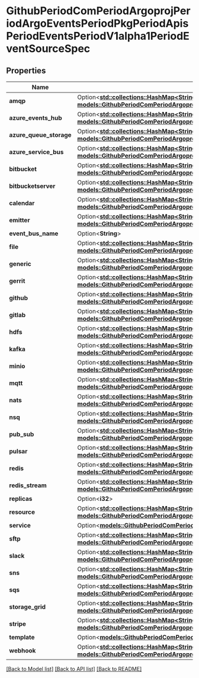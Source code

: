 # GithubPeriodComPeriodArgoprojPeriodArgoEventsPeriodPkgPeriodApisPeriodEventsPeriodV1alpha1PeriodEventSourceSpec

## Properties

Name | Type | Description | Notes
------------ | ------------- | ------------- | -------------
**amqp** | Option<[**std::collections::HashMap<String, models::GithubPeriodComPeriodArgoprojPeriodArgoEventsPeriodPkgPeriodApisPeriodEventsPeriodV1alpha1PeriodAmqpEventSource>**](github.com.argoproj.argo_events.pkg.apis.events.v1alpha1.AMQPEventSource.md)> |  | [optional]
**azure_events_hub** | Option<[**std::collections::HashMap<String, models::GithubPeriodComPeriodArgoprojPeriodArgoEventsPeriodPkgPeriodApisPeriodEventsPeriodV1alpha1PeriodAzureEventsHubEventSource>**](github.com.argoproj.argo_events.pkg.apis.events.v1alpha1.AzureEventsHubEventSource.md)> |  | [optional]
**azure_queue_storage** | Option<[**std::collections::HashMap<String, models::GithubPeriodComPeriodArgoprojPeriodArgoEventsPeriodPkgPeriodApisPeriodEventsPeriodV1alpha1PeriodAzureQueueStorageEventSource>**](github.com.argoproj.argo_events.pkg.apis.events.v1alpha1.AzureQueueStorageEventSource.md)> |  | [optional]
**azure_service_bus** | Option<[**std::collections::HashMap<String, models::GithubPeriodComPeriodArgoprojPeriodArgoEventsPeriodPkgPeriodApisPeriodEventsPeriodV1alpha1PeriodAzureServiceBusEventSource>**](github.com.argoproj.argo_events.pkg.apis.events.v1alpha1.AzureServiceBusEventSource.md)> |  | [optional]
**bitbucket** | Option<[**std::collections::HashMap<String, models::GithubPeriodComPeriodArgoprojPeriodArgoEventsPeriodPkgPeriodApisPeriodEventsPeriodV1alpha1PeriodBitbucketEventSource>**](github.com.argoproj.argo_events.pkg.apis.events.v1alpha1.BitbucketEventSource.md)> |  | [optional]
**bitbucketserver** | Option<[**std::collections::HashMap<String, models::GithubPeriodComPeriodArgoprojPeriodArgoEventsPeriodPkgPeriodApisPeriodEventsPeriodV1alpha1PeriodBitbucketServerEventSource>**](github.com.argoproj.argo_events.pkg.apis.events.v1alpha1.BitbucketServerEventSource.md)> |  | [optional]
**calendar** | Option<[**std::collections::HashMap<String, models::GithubPeriodComPeriodArgoprojPeriodArgoEventsPeriodPkgPeriodApisPeriodEventsPeriodV1alpha1PeriodCalendarEventSource>**](github.com.argoproj.argo_events.pkg.apis.events.v1alpha1.CalendarEventSource.md)> |  | [optional]
**emitter** | Option<[**std::collections::HashMap<String, models::GithubPeriodComPeriodArgoprojPeriodArgoEventsPeriodPkgPeriodApisPeriodEventsPeriodV1alpha1PeriodEmitterEventSource>**](github.com.argoproj.argo_events.pkg.apis.events.v1alpha1.EmitterEventSource.md)> |  | [optional]
**event_bus_name** | Option<**String**> |  | [optional]
**file** | Option<[**std::collections::HashMap<String, models::GithubPeriodComPeriodArgoprojPeriodArgoEventsPeriodPkgPeriodApisPeriodEventsPeriodV1alpha1PeriodFileEventSource>**](github.com.argoproj.argo_events.pkg.apis.events.v1alpha1.FileEventSource.md)> |  | [optional]
**generic** | Option<[**std::collections::HashMap<String, models::GithubPeriodComPeriodArgoprojPeriodArgoEventsPeriodPkgPeriodApisPeriodEventsPeriodV1alpha1PeriodGenericEventSource>**](github.com.argoproj.argo_events.pkg.apis.events.v1alpha1.GenericEventSource.md)> |  | [optional]
**gerrit** | Option<[**std::collections::HashMap<String, models::GithubPeriodComPeriodArgoprojPeriodArgoEventsPeriodPkgPeriodApisPeriodEventsPeriodV1alpha1PeriodGerritEventSource>**](github.com.argoproj.argo_events.pkg.apis.events.v1alpha1.GerritEventSource.md)> |  | [optional]
**github** | Option<[**std::collections::HashMap<String, models::GithubPeriodComPeriodArgoprojPeriodArgoEventsPeriodPkgPeriodApisPeriodEventsPeriodV1alpha1PeriodGithubEventSource>**](github.com.argoproj.argo_events.pkg.apis.events.v1alpha1.GithubEventSource.md)> |  | [optional]
**gitlab** | Option<[**std::collections::HashMap<String, models::GithubPeriodComPeriodArgoprojPeriodArgoEventsPeriodPkgPeriodApisPeriodEventsPeriodV1alpha1PeriodGitlabEventSource>**](github.com.argoproj.argo_events.pkg.apis.events.v1alpha1.GitlabEventSource.md)> |  | [optional]
**hdfs** | Option<[**std::collections::HashMap<String, models::GithubPeriodComPeriodArgoprojPeriodArgoEventsPeriodPkgPeriodApisPeriodEventsPeriodV1alpha1PeriodHdfsEventSource>**](github.com.argoproj.argo_events.pkg.apis.events.v1alpha1.HDFSEventSource.md)> |  | [optional]
**kafka** | Option<[**std::collections::HashMap<String, models::GithubPeriodComPeriodArgoprojPeriodArgoEventsPeriodPkgPeriodApisPeriodEventsPeriodV1alpha1PeriodKafkaEventSource>**](github.com.argoproj.argo_events.pkg.apis.events.v1alpha1.KafkaEventSource.md)> |  | [optional]
**minio** | Option<[**std::collections::HashMap<String, models::GithubPeriodComPeriodArgoprojPeriodArgoEventsPeriodPkgPeriodApisPeriodEventsPeriodV1alpha1PeriodS3Artifact>**](github.com.argoproj.argo_events.pkg.apis.events.v1alpha1.S3Artifact.md)> |  | [optional]
**mqtt** | Option<[**std::collections::HashMap<String, models::GithubPeriodComPeriodArgoprojPeriodArgoEventsPeriodPkgPeriodApisPeriodEventsPeriodV1alpha1PeriodMqttEventSource>**](github.com.argoproj.argo_events.pkg.apis.events.v1alpha1.MQTTEventSource.md)> |  | [optional]
**nats** | Option<[**std::collections::HashMap<String, models::GithubPeriodComPeriodArgoprojPeriodArgoEventsPeriodPkgPeriodApisPeriodEventsPeriodV1alpha1PeriodNatsEventsSource>**](github.com.argoproj.argo_events.pkg.apis.events.v1alpha1.NATSEventsSource.md)> |  | [optional]
**nsq** | Option<[**std::collections::HashMap<String, models::GithubPeriodComPeriodArgoprojPeriodArgoEventsPeriodPkgPeriodApisPeriodEventsPeriodV1alpha1PeriodNsqEventSource>**](github.com.argoproj.argo_events.pkg.apis.events.v1alpha1.NSQEventSource.md)> |  | [optional]
**pub_sub** | Option<[**std::collections::HashMap<String, models::GithubPeriodComPeriodArgoprojPeriodArgoEventsPeriodPkgPeriodApisPeriodEventsPeriodV1alpha1PeriodPubSubEventSource>**](github.com.argoproj.argo_events.pkg.apis.events.v1alpha1.PubSubEventSource.md)> |  | [optional]
**pulsar** | Option<[**std::collections::HashMap<String, models::GithubPeriodComPeriodArgoprojPeriodArgoEventsPeriodPkgPeriodApisPeriodEventsPeriodV1alpha1PeriodPulsarEventSource>**](github.com.argoproj.argo_events.pkg.apis.events.v1alpha1.PulsarEventSource.md)> |  | [optional]
**redis** | Option<[**std::collections::HashMap<String, models::GithubPeriodComPeriodArgoprojPeriodArgoEventsPeriodPkgPeriodApisPeriodEventsPeriodV1alpha1PeriodRedisEventSource>**](github.com.argoproj.argo_events.pkg.apis.events.v1alpha1.RedisEventSource.md)> |  | [optional]
**redis_stream** | Option<[**std::collections::HashMap<String, models::GithubPeriodComPeriodArgoprojPeriodArgoEventsPeriodPkgPeriodApisPeriodEventsPeriodV1alpha1PeriodRedisStreamEventSource>**](github.com.argoproj.argo_events.pkg.apis.events.v1alpha1.RedisStreamEventSource.md)> |  | [optional]
**replicas** | Option<**i32**> |  | [optional]
**resource** | Option<[**std::collections::HashMap<String, models::GithubPeriodComPeriodArgoprojPeriodArgoEventsPeriodPkgPeriodApisPeriodEventsPeriodV1alpha1PeriodResourceEventSource>**](github.com.argoproj.argo_events.pkg.apis.events.v1alpha1.ResourceEventSource.md)> |  | [optional]
**service** | Option<[**models::GithubPeriodComPeriodArgoprojPeriodArgoEventsPeriodPkgPeriodApisPeriodEventsPeriodV1alpha1PeriodService**](github.com.argoproj.argo_events.pkg.apis.events.v1alpha1.Service.md)> |  | [optional]
**sftp** | Option<[**std::collections::HashMap<String, models::GithubPeriodComPeriodArgoprojPeriodArgoEventsPeriodPkgPeriodApisPeriodEventsPeriodV1alpha1PeriodSftpEventSource>**](github.com.argoproj.argo_events.pkg.apis.events.v1alpha1.SFTPEventSource.md)> |  | [optional]
**slack** | Option<[**std::collections::HashMap<String, models::GithubPeriodComPeriodArgoprojPeriodArgoEventsPeriodPkgPeriodApisPeriodEventsPeriodV1alpha1PeriodSlackEventSource>**](github.com.argoproj.argo_events.pkg.apis.events.v1alpha1.SlackEventSource.md)> |  | [optional]
**sns** | Option<[**std::collections::HashMap<String, models::GithubPeriodComPeriodArgoprojPeriodArgoEventsPeriodPkgPeriodApisPeriodEventsPeriodV1alpha1PeriodSnsEventSource>**](github.com.argoproj.argo_events.pkg.apis.events.v1alpha1.SNSEventSource.md)> |  | [optional]
**sqs** | Option<[**std::collections::HashMap<String, models::GithubPeriodComPeriodArgoprojPeriodArgoEventsPeriodPkgPeriodApisPeriodEventsPeriodV1alpha1PeriodSqsEventSource>**](github.com.argoproj.argo_events.pkg.apis.events.v1alpha1.SQSEventSource.md)> |  | [optional]
**storage_grid** | Option<[**std::collections::HashMap<String, models::GithubPeriodComPeriodArgoprojPeriodArgoEventsPeriodPkgPeriodApisPeriodEventsPeriodV1alpha1PeriodStorageGridEventSource>**](github.com.argoproj.argo_events.pkg.apis.events.v1alpha1.StorageGridEventSource.md)> |  | [optional]
**stripe** | Option<[**std::collections::HashMap<String, models::GithubPeriodComPeriodArgoprojPeriodArgoEventsPeriodPkgPeriodApisPeriodEventsPeriodV1alpha1PeriodStripeEventSource>**](github.com.argoproj.argo_events.pkg.apis.events.v1alpha1.StripeEventSource.md)> |  | [optional]
**template** | Option<[**models::GithubPeriodComPeriodArgoprojPeriodArgoEventsPeriodPkgPeriodApisPeriodEventsPeriodV1alpha1PeriodTemplate**](github.com.argoproj.argo_events.pkg.apis.events.v1alpha1.Template.md)> |  | [optional]
**webhook** | Option<[**std::collections::HashMap<String, models::GithubPeriodComPeriodArgoprojPeriodArgoEventsPeriodPkgPeriodApisPeriodEventsPeriodV1alpha1PeriodWebhookEventSource>**](github.com.argoproj.argo_events.pkg.apis.events.v1alpha1.WebhookEventSource.md)> |  | [optional]

[[Back to Model list]](../README.md#documentation-for-models) [[Back to API list]](../README.md#documentation-for-api-endpoints) [[Back to README]](../README.md)


